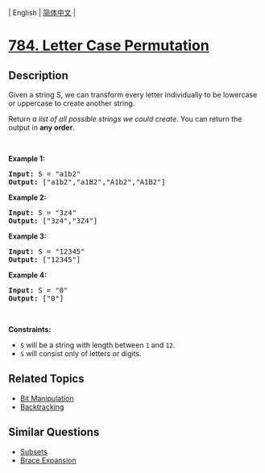 
| English | [简体中文](README.md) |

# [784. Letter Case Permutation](https://leetcode-cn.com/problems/letter-case-permutation/)

## Description

<p>Given a string S, we can transform every letter individually&nbsp;to be lowercase or uppercase to create another string.</p>

<p>Return <em>a list of all possible strings we could create</em>. You can return the output&nbsp;in <strong>any order</strong>.</p>

<p>&nbsp;</p>
<p><strong>Example 1:</strong></p>

<pre>
<strong>Input:</strong> S = &quot;a1b2&quot;
<strong>Output:</strong> [&quot;a1b2&quot;,&quot;a1B2&quot;,&quot;A1b2&quot;,&quot;A1B2&quot;]
</pre>

<p><strong>Example 2:</strong></p>

<pre>
<strong>Input:</strong> S = &quot;3z4&quot;
<strong>Output:</strong> [&quot;3z4&quot;,&quot;3Z4&quot;]
</pre>

<p><strong>Example 3:</strong></p>

<pre>
<strong>Input:</strong> S = &quot;12345&quot;
<strong>Output:</strong> [&quot;12345&quot;]
</pre>

<p><strong>Example 4:</strong></p>

<pre>
<strong>Input:</strong> S = &quot;0&quot;
<strong>Output:</strong> [&quot;0&quot;]
</pre>

<p>&nbsp;</p>
<p><strong>Constraints:</strong></p>

<ul>
	<li><code>S</code> will be a string with length between <code>1</code> and <code>12</code>.</li>
	<li><code>S</code> will consist only of letters or digits.</li>
</ul>


## Related Topics

- [Bit Manipulation](https://leetcode-cn.com/tag/bit-manipulation)
- [Backtracking](https://leetcode-cn.com/tag/backtracking)

## Similar Questions

- [Subsets](../subsets/README_EN.md)
- [Brace Expansion](../brace-expansion/README_EN.md)
